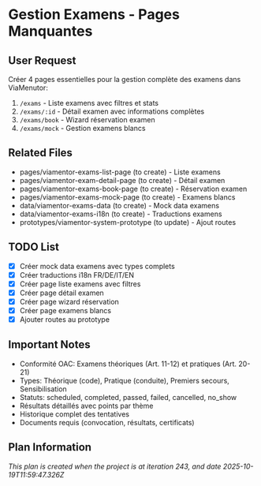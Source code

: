 # Gestion Examens - Pages Manquantes

## User Request
Créer 4 pages essentielles pour la gestion complète des examens dans ViaMenutor:
1. `/exams` - Liste examens avec filtres et stats
2. `/exams/:id` - Détail examen avec informations complètes
3. `/exams/book` - Wizard réservation examen
4. `/exams/mock` - Gestion examens blancs

## Related Files
- pages/viamentor-exams-list-page (to create) - Liste examens
- pages/viamentor-exam-detail-page (to create) - Détail examen
- pages/viamentor-exams-book-page (to create) - Réservation examen
- pages/viamentor-exams-mock-page (to create) - Examens blancs
- data/viamentor-exams-data (to create) - Mock data examens
- data/viamentor-exams-i18n (to create) - Traductions examens
- prototypes/viamentor-system-prototype (to update) - Ajout routes

## TODO List
- [x] Créer mock data examens avec types complets
- [x] Créer traductions i18n FR/DE/IT/EN
- [x] Créer page liste examens avec filtres
- [x] Créer page détail examen
- [x] Créer page wizard réservation
- [x] Créer page examens blancs
- [x] Ajouter routes au prototype

## Important Notes
- Conformité OAC: Examens théoriques (Art. 11-12) et pratiques (Art. 20-21)
- Types: Théorique (code), Pratique (conduite), Premiers secours, Sensibilisation
- Statuts: scheduled, completed, passed, failed, cancelled, no_show
- Résultats détaillés avec points par thème
- Historique complet des tentatives
- Documents requis (convocation, résultats, certificats)

  
## Plan Information
*This plan is created when the project is at iteration 243, and date 2025-10-19T11:59:47.326Z*
